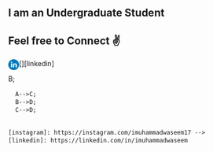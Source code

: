 

<!--
**iMuhammadwaseem/iMuhammadwaseem** is a ✨ _special_ ✨ repository because its `README.md` (this file) appears on your GitHub profile.

Here are some ideas to get you started:

- 🔭 I’m currently working on ...
- 🌱 I’m currently learning ...
- 👯 I’m looking to collaborate on ...
- 🤔 I’m looking for help with ...
- 💬 Ask me about ...
- 📫 How to reach me: ...
- 😄 Pronouns: ...
- ⚡ Fun fact: ...
-->


##   I am an Undergraduate Student
<!--
- 📚 I’m currently learning everything related to tech
- 🥅 2022 Goals: Contribute to Open Source projects
- 🤐 Fond of Apple Products 💻 

<br />

-->
## Feel free to Connect ✌

[<img align="left" alt="iMuhammadWaseem | Linkedin" width="22px" src="/linkedin.png?raw=true" />][linkedin]
<!-- [<img align="left" alt="imuhammadwaseem17 | Instagram" width="22px" src="/instagram.png" />][instagram]


```mermaid
mermaid
  graph TD;
      A-->B;
      A-->C;
      B-->D;
      C-->D;
```

[instagram]: https://instagram.com/imuhammadwaseem17 -->
[linkedin]: https://linkedin.com/in/imuhammadwaseem
